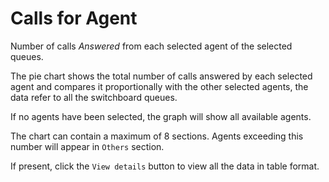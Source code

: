 # Calls for Agent

Number of calls *Answered* from each selected agent of the selected queues.

The pie chart shows the total number of calls answered by each selected agent 
and compares it proportionally with the other selected agents, the data refer
to all the switchboard queues.

If no agents have been selected, the graph will show all available agents.

The chart can contain a maximum of 8 sections. Agents exceeding this number
will appear in ``Others`` section.

If present, click the ``View details`` button to view all the data
in table format.
